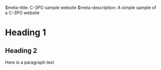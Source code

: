 $meta-title: C-3PO sample website
$meta-description: A simple sample of a C-3PO website

# Heading 1

## Heading 2

Here is a paragraph text
